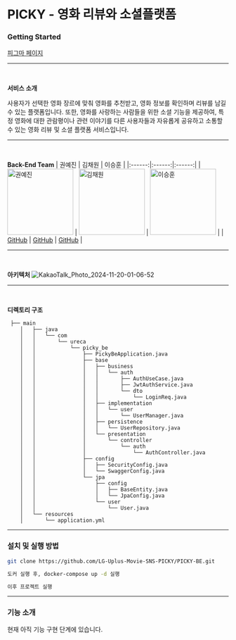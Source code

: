# PICKY - 영화 리뷰와 소셜플랫폼

### Getting Started
[피그마 페이지](https://www.figma.com/design/rpAlhiLds5pygwPfPpD4lp/PICKY-%EB%94%94%EC%9E%90%EC%9D%B8-%EC%99%84%EC%84%B1%EB%B3%B8?node-id=0-1&node-type=canvas&t=pwFCyVmMoN1a41le-0)<br />

---
<br />

**서비스 소개**

사용자가 선택한 영화 장르에 맞춰 영화를 추천받고, 영화 정보를 확인하며 리뷰를 남길 수 있는 플랫폼입니다. 또한, 영화를 사랑하는 사람들을 위한 소셜 기능을 제공하여, 특정 영화에 대한 관람평이나 관련 이야기를 다른 사용자들과 자유롭게 공유하고 소통할 수 있는 영화 리뷰 및 소셜 플랫폼 서비스입니다.

---
<br />

**Back-End Team**
| 권예진 | 김채원 | 이승훈 |
|:------:|:------:|:------:|
| <img src="https://file.notion.so/f/f/d159176b-8a5a-4fae-a499-a6b9c2e1223d/6e8573c3-0d20-4522-8bd0-36db76fad9a1/KakaoTalk_Photo_2024-09-24-17-29-43.jpeg?table=block&id=3c0f7a39-c2e0-4fa3-8b72-28992f3b8992&spaceId=d159176b-8a5a-4fae-a499-a6b9c2e1223d&expirationTimestamp=1732111200000&signature=4K9M42pvVT1LY2PKbssiA9fGCK6jt2IHPitEJl6NbwA&downloadName=KakaoTalk_Photo_2024-09-24-17-29-43.jpeg" alt="권예진" width="150"> | <img src="https://file.notion.so/f/f/d159176b-8a5a-4fae-a499-a6b9c2e1223d/6e9ad288-5b3d-4794-a019-8a20afa52cce/Capture_decran_2024-11-12_a_13.38.08.png?table=block&id=7211cb08-13dc-4fa7-abfb-0921592e204f&spaceId=d159176b-8a5a-4fae-a499-a6b9c2e1223d&expirationTimestamp=1732111200000&signature=iuV15kjxv0PzmssgpRxIFQCkM6r6ZpemETt3AsKPUPc&downloadName=Capture+d%E2%80%99e%CC%81cran+2024-11-12+a%CC%80+13.38.08.png" alt="김채원" width="150"> | <img src="https://file.notion.so/f/f/d159176b-8a5a-4fae-a499-a6b9c2e1223d/1c215bcb-551a-4067-983c-894e275eea34/Capture_decran_2024-11-12_a_15.02.50.png?table=block&id=e20d81d9-219d-40de-8b28-8cd93a95d1aa&spaceId=d159176b-8a5a-4fae-a499-a6b9c2e1223d&expirationTimestamp=1732111200000&signature=iQaY-trmoc3Eyw6hx05N68ArvYeSYLSVt320BgIq1LY&downloadName=Capture+d%E2%80%99e%CC%81cran+2024-11-12+a%CC%80+15.02.50.png" alt="이승훈" width="150"> |
| [GitHub](https://github.com/YaeJinKwon) | [GitHub](https://github.com/PeindreLaColline) | [GitHub](https://github.com/lsh981127) |

---
<br />

**아키텍처**
![KakaoTalk_Photo_2024-11-20-01-06-52](https://github.com/user-attachments/assets/edd360c5-7d24-49e2-bc59-945193993086)

---
<br />

**디렉토리 구조**

```planeText
 ├── main
    │   ├── java
    │   │   └── com
    │   │       └── ureca
    │   │           └── picky_be
    │   │               ├── PickyBeApplication.java
    │   │               ├── base
    │   │               │   ├── business
    │   │               │   │   └── auth
    │   │               │   │       ├── AuthUseCase.java
    │   │               │   │       ├── JwtAuthService.java
    │   │               │   │       └── dto
    │   │               │   │           └── LoginReq.java
    │   │               │   ├── implementation
    │   │               │   │   └── user
    │   │               │   │       └── UserManager.java
    │   │               │   ├── persistence
    │   │               │   │   └── UserRepository.java
    │   │               │   └── presentation
    │   │               │       └── controller
    │   │               │           └── auth
    │   │               │               └── AuthController.java
    │   │               ├── config
    │   │               │   ├── SecurityConfig.java
    │   │               │   └── SwaggerConfig.java
    │   │               └── jpa
    │   │                   ├── config
    │   │                   │   ├── BaseEntity.java
    │   │                   │   └── JpaConfig.java
    │   │                   └── user
    │   │                       └── User.java
    │   └── resources
    │       └── application.yml
```
---

### 설치 및 실행 방법

```bash
git clone https://github.com/LG-Uplus-Movie-SNS-PICKY/PICKY-BE.git

도커 실행 후, docker-compose up -d 실행

이후 프로젝트 실행
```

---

### 기능 소개

현재 아직 기능 구현 단계에 있습니다.
